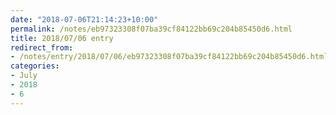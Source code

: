 ```yaml
---
date: "2018-07-06T21:14:23+10:00"
permalink: /notes/eb97323308f07ba39cf84122bb69c204b85450d6.html
title: 2018/07/06 entry
redirect_from:
- /notes/entry/2018/07/06/eb97323308f07ba39cf84122bb69c204b85450d6.html
categories:
- July
- 2018
- 6
---
```

